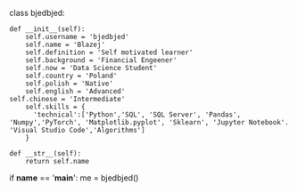 class bjedbjed:

    def __init__(self):
        self.username = 'bjedbjed'
        self.name = 'Blazej'
        self.definition = 'Self motivated learner'
        self.background = 'Financial Engeener' 
        self.now = 'Data Science Student'
        self.country = 'Poland'
        self.polish = 'Native'
        self.english = 'Advanced'
	self.chinese = 'Intermediate'
        self.skills = {
          'technical':['Python','SQL', 'SQL Server', 'Pandas', 'Numpy','PyTorch', 'Matplotlib.pyplot', 'Sklearn', 'Jupyter Notebook'. 'Visual Studio Code','Algorithms']
        }

    def __str__(self):
        return self.name

if __name__ == '__main__':
    me = bjedbjed()
